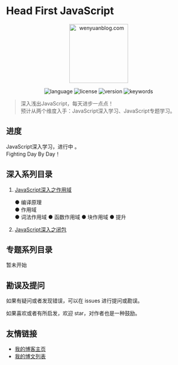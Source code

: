 # Head First JavaScript

<p align="center">
  <img src="https://www.wenyuanblog.com/medias/logo/javascript.png" alt="wenyuanblog.com" width="160" hegiht="160"/>
</p>

<p align="center">
  <img alt="language" src="https://img.shields.io/badge/language-md-brightgreen.svg?style=flat-square">
  <img alt="license" src="https://img.shields.io/badge/license-MIT-green.svg?style=flat-square">
  <img alt="version" src="https://img.shields.io/badge/version-2019-blue.svg?style=flat-square">
  <img alt="keywords" src="https://img.shields.io/badge/keywords-javascript-blue.svg?style=flat-square">
</p>

> 深入浅出JavaScript，每天进步一点点！  
> 预计从两个维度入手：JavaScript深入学习、JavaScript专题学习。

## 进度
JavaScript深入学习，进行中 。  
Fighting Day By Day！

## 深入系列目录
1. [JavaScript深入之作用域](https://github.com/winyuan/head-frist-javascript/blob/master/articles/深入系列/JavaScript深入之作用域.md)   

    ● 编译原理  
    ● 作用域  
    ● 词法作用域
    ● 函数作用域
    ● 块作用域
    ● 提升
2. [JavaScript深入之闭包](https://github.com/winyuan/head-frist-javascript/blob/master/articles/深入系列/JavaScript深入之闭包.md)

## 专题系列目录
暂未开始
    
## 勘误及提问
如果有疑问或者发现错误，可以在 issues 进行提问或勘误。

如果喜欢或者有所启发，欢迎 star，对作者也是一种鼓励。

## 友情链接
* [我的博客主页](https://www.wenyuanblog.com/)
* [我的博文列表](https://github.com/winyuan/blog)
